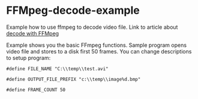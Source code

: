 # FFMpeg-decode-example

Example how to use ffmpeg to decode video file. Link to article about [decode with FFMpeg](http://unick-soft.ru/article.php?id=14)

Example shows you the basic FFmpeg functions. Sample program opens video file and stores to a disk first 50 frames. You can change descriptions to setup program:

``#define FILE_NAME "C:\\temp\\test.avi"``

``#define OUTPUT_FILE_PREFIX "c:\\temp\\image%d.bmp"``

``#define FRAME_COUNT 50``
